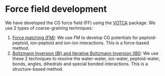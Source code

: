 # Force field development 

We have developed the CG force field (FF) using the [VOTCA](https://www.votca.org/csg/introduction.html) package. We use 2 types of coarse-graining techniques: 

1. [Force matching (FM)](Force-Matching):  We use FM to develop CG potentials for peptoid-peptoid, ion-peptoid and ion-ion interactions. This is a force-based method. 
2. [Boltzmann Inversion (BI) and Iterative Boltzmann Inversion (IBI)](Iterative-Boltzmann-Inversion): We use these 2 techniques to resolve the water-water, ion-water, peptoid-water, bonds, angles, dihedrals and special bonded interactions. This is a structure-based method.

